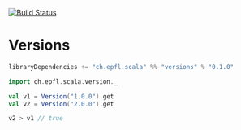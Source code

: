 [![Build Status](https://travis-ci.org/scalacenter/versions.svg?branch=master)](https://travis-ci.org/scalacenter/versions)

#  Versions

```scala
libraryDependencies += "ch.epfl.scala" %% "versions" % "0.1.0"
```

```scala
import ch.epfl.scala.version._

val v1 = Version("1.0.0").get
val v2 = Version("2.0.0").get

v2 > v1 // true
```